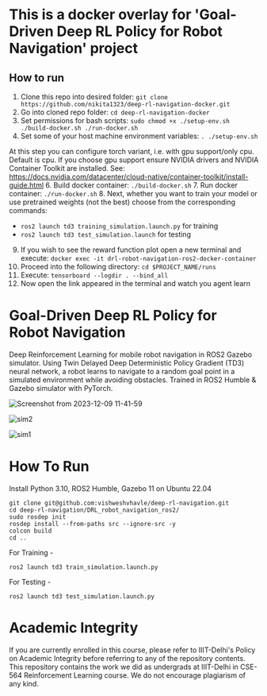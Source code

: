 # This is a docker overlay for 'Goal-Driven Deep RL Policy for Robot Navigation' project
## How to run
1. Clone this repo into desired folder: `git clone https://github.com/nikita1323/deep-rl-navigation-docker.git`
2. Go into cloned repo folder: `cd deep-rl-navigation-docker`
3. Set permissions for bash scripts: `sudo chmod +x ./setup-env.sh ./build-docker.sh ./run-docker.sh`
4. Set some of your host machine environment variables: `. ./setup-env.sh`

At this step you can configure torch variant, i.e. with gpu support/only cpu. Default is cpu. If you choose gpu support ensure NVIDIA drivers and NVIDIA Container Toolkit are installed. See: https://docs.nvidia.com/datacenter/cloud-native/container-toolkit/install-guide.html
6. Build docker container: `./build-docker.sh`
7. Run docker container: `./run-docker.sh`
8. Next, whether you want to train your model or use pretrained weights (not the best) choose from the corresponding commands:
   - `ros2 launch td3 training_simulation.launch.py` for training
   - `ros2 launch td3 test_simulation.launch` for testing
9. If you wish to see the reward function plot open a new terminal and execute: `docker exec -it drl-robot-navigation-ros2-docker-container`
10. Proceed into the following directory: `cd $PROJECT_NAME/runs`
11. Execute: `tensorboard --logdir . --bind_all`
12. Now open the link appeared in the terminal and watch you agent learn
# Goal-Driven Deep RL Policy for Robot Navigation
Deep Reinforcement Learning for mobile robot navigation in ROS2 Gazebo simulator. Using Twin Delayed Deep Deterministic Policy Gradient (TD3) neural network, a robot learns to navigate to a random goal point in a simulated environment while avoiding obstacles. Trained in ROS2 Humble & Gazebo simulator with PyTorch.

![Screenshot from 2023-12-09 11-41-59](https://github.com/vishweshvhavle/deep-rl-navigation/assets/52754207/704922f1-d5c7-4665-9c31-e15169521624)

![sim2](https://github.com/vishweshvhavle/deep-rl-navigation/assets/52754207/1d9b8f3d-6d1b-4b01-a573-e380ced20679)

![sim1](https://github.com/vishweshvhavle/deep-rl-navigation/assets/52754207/334d1542-58d8-4cd4-8bb5-d6611ea33d9d)

# How To Run

Install Python 3.10, ROS2 Humble, Gazebo 11 on Ubuntu 22.04
```
git clone git@github.com:vishweshvhavle/deep-rl-navigation.git
cd deep-rl-navigation/DRL_robot_navigation_ros2/
sudo rosdep init
rosdep install --from-paths src --ignore-src -y
colcon build
cd ..
```

For Training - 
```
ros2 launch td3 train_simulation.launch.py
```

For Testing - 
```
ros2 launch td3 test_simulation.launch.py
```

# Academic Integrity
If you are currently enrolled in this course, please refer to IIIT-Delhi's Policy on Academic Integrity before referring to any of the repository contents. This repository contains the work we did as undergrads at IIIT-Delhi in CSE-564 Reinforcement Learning course. We do not encourage plagiarism of any kind.
